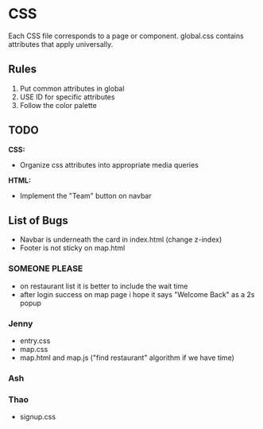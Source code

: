 
# CSS

Each CSS file corresponds to a page or component. 
global.css contains attributes that apply universally.

## Rules
1. Put common attributes in global
2. USE ID for specific attributes
3. Follow the color palette

## TODO

**CSS:**
- Organize css attributes into appropriate media queries

**HTML:**
- Implement the "Team" button on navbar

## List of Bugs
- Navbar is underneath the card in index.html (change z-index)
- Footer is not sticky on map.html







### SOMEONE PLEASE
- on restaurant list it is better to include the wait time
- after login success on map page i hope it says "Welcome Back" as a 2s popup


### Jenny
- entry.css
- map.css
- map.html and map.js ("find restaurant" algorithm if we have time)

### Ash


### Thao
- signup.css